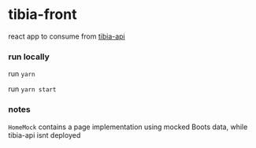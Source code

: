 # tibia-front
react app to consume from [tibia-api](https://github.com/rafaellvs/tibia-api)

### run locally
run `yarn`

run `yarn start`

### notes
`HomeMock` contains a page implementation using mocked Boots data, while tibia-api isnt deployed 
